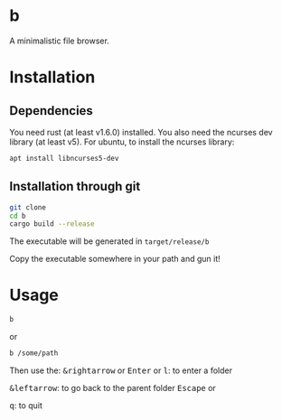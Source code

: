 # b

A minimalistic file browser.

# Installation

## Dependencies

You need rust (at least v1.6.0) installed.
You also need the ncurses dev library (at least v5).
For ubuntu, to install the ncurses library:
```bash
apt install libncurses5-dev
```

## Installation through git

```bash
git clone
cd b
cargo build --release
```

The executable will be generated in `target/release/b`

Copy the executable somewhere in your path and gun it!

# Usage

```bash
b
```
or
```bash
b /some/path
```

Then use the:
<kbd>&rightarrow</kbd> or
<kbd>Enter</kbd> or
<kbd>l</kbd>: to enter a folder

<kbd>&leftarrow</kbd>: to go back to the parent folder
<kbd>Escape</kbd> or

<kbd>q</kbd>: to quit
